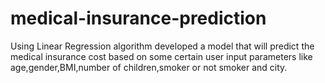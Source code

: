 # medical-insurance-prediction
Using Linear Regression algorithm developed a model that will predict the medical insurance cost based on some certain user input parameters like age,gender,BMI,number of children,smoker or not smoker and city.
